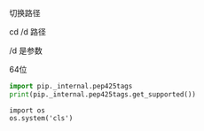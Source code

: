 切换路径

cd /d  路径

/d 是参数



64位

```py
import pip._internal.pep425tags
print(pip._internal.pep425tags.get_supported())
```

```
import os              
os.system('cls')        
```

